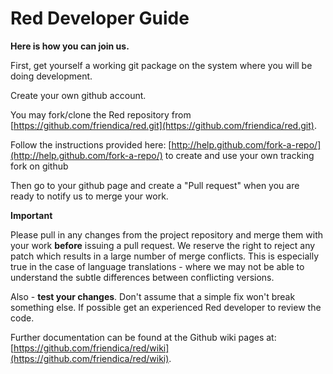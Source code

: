 Red Developer Guide
===================

**Here is how you can join us.**

First, get yourself a working git package on the system where you will be
doing development.

Create your own github account.

You may fork/clone the Red repository from [https://github.com/friendica/red.git](https://github.com/friendica/red.git).

Follow the instructions provided here: [http://help.github.com/fork-a-repo/](http://help.github.com/fork-a-repo/)
to create and use your own tracking fork on github

Then go to your github page and create a "Pull request" when you are ready
to notify us to merge your work.

**Important**

Please pull in any changes from the project repository and merge them with your work **before** issuing a pull request. We reserve the right to reject any patch which results in a large number of merge conflicts. This is especially true in the case of language translations - where we may not be able to understand the subtle differences between conflicting versions.

Also - **test your changes**. Don't assume that a simple fix won't break something else. If possible get an experienced Red developer to review the code. 

Further documentation can be found at the Github wiki pages at: [https://github.com/friendica/red/wiki](https://github.com/friendica/red/wiki).
